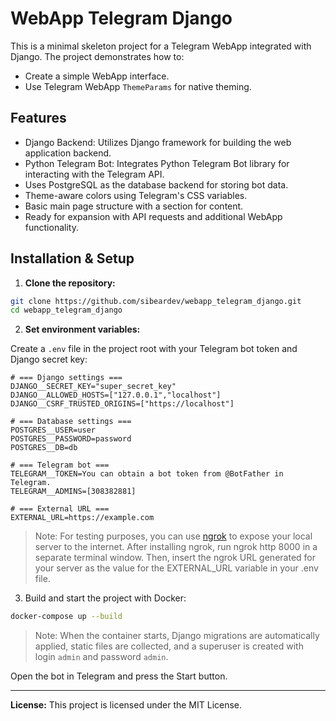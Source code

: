 # WebApp Telegram Django

This is a minimal skeleton project for a Telegram WebApp integrated with Django. The project demonstrates how to:

- Create a simple WebApp interface.
- Use Telegram WebApp `ThemeParams` for native theming.

## Features

- Django Backend: Utilizes Django framework for building the web application backend.
- Python Telegram Bot: Integrates Python Telegram Bot library for interacting with the Telegram API.
- Uses PostgreSQL as the database backend for storing bot data.
- Theme-aware colors using Telegram's CSS variables.
- Basic main page structure with a section for content.
- Ready for expansion with API requests and additional WebApp functionality.

## Installation & Setup

1. **Clone the repository:**

```bash
git clone https://github.com/sibeardev/webapp_telegram_django.git
cd webapp_telegram_django
```

2. **Set environment variables:**

Create a `.env` file in the project root with your Telegram bot token and Django secret key:

```env
# === Django settings ===
DJANGO__SECRET_KEY="super_secret_key"
DJANGO__ALLOWED_HOSTS=["127.0.0.1","localhost"]
DJANGO__CSRF_TRUSTED_ORIGINS=["https://localhost"]

# === Database settings ===
POSTGRES__USER=user
POSTGRES__PASSWORD=password
POSTGRES__DB=db

# === Telegram bot ===
TELEGRAM__TOKEN=You can obtain a bot token from @BotFather in Telegram.
TELEGRAM__ADMINS=[308382881]

# === External URL ===
EXTERNAL_URL=https://example.com
```

> Note: For testing purposes, you can use [ngrok](https://ngrok.com/docs/getting-started/) to expose your local server to the internet. After installing ngrok, run ngrok http 8000 in a separate terminal window. Then, insert the ngrok URL generated for your server as the value for the EXTERNAL_URL variable in your .env file.

3. Build and start the project with Docker:

```bash
docker-compose up --build
```

> Note: When the container starts, Django migrations are automatically applied, static files are collected, and a superuser is created with login `admin` and password `admin`.

Open the bot in Telegram and press the Start button.

---

**License:** This project is licensed under the MIT License.
